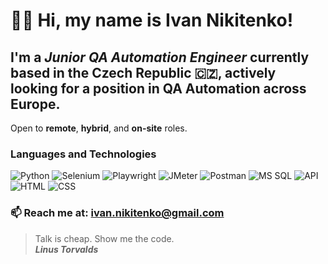 # 👋🏼 Hi, my name is **Ivan Nikitenko**!
## I'm a *Junior QA Automation Engineer* currently based in the Czech Republic 🇨🇿, actively looking for a position in QA Automation across Europe.  
Open to **remote**, **hybrid**, and **on-site** roles.  

### Languages and Technologies
![Python](https://img.shields.io/badge/-Python-090909?style=for-the-badge&logo=python)
![Selenium](https://img.shields.io/badge/-Selenium-090909?style=for-the-badge&logo=selenium)
![Playwright](https://img.shields.io/badge/-Playwright-090909?style=for-the-badge&logo=microsoft)
![JMeter](https://img.shields.io/badge/-JMeter-090909?style=for-the-badge&logo=apachejmeter)
![Postman](https://img.shields.io/badge/-Postman-090909?style=for-the-badge&logo=postman)
![MS SQL](https://img.shields.io/badge/-MS--SQL-090909?style=for-the-badge&logo=microsoftsqlserver)
![API](https://img.shields.io/badge/-REST&#32;API-090909?style=for-the-badge)
![HTML](https://img.shields.io/badge/-HTML-090909?style=for-the-badge&logo=html5)
![CSS](https://img.shields.io/badge/-CSS-090909?style=for-the-badge&logo=css3)

### 📫 Reach me at: **ivan.nikitenko@gmail.com**

> Talk is cheap. Show me the code. <br/>
> ***Linus Torvalds***
